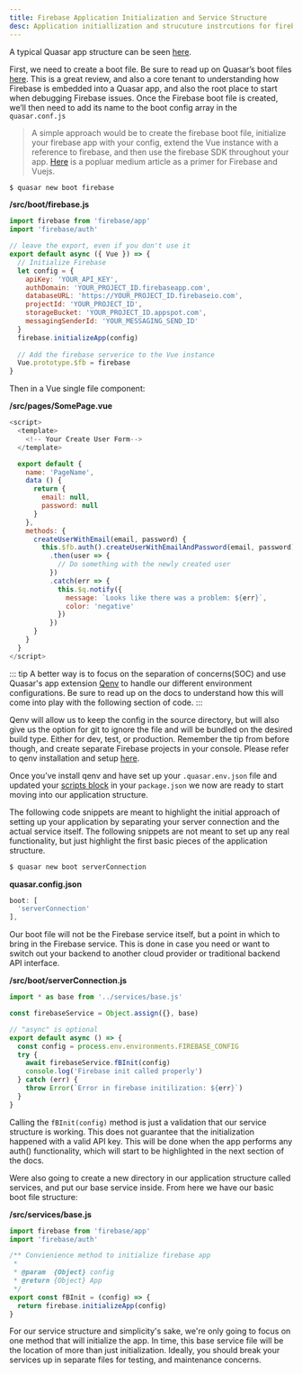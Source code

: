 ```yaml
---
title: Firebase Application Initialization and Service Structure
desc: Application initiallization and strucuture instrcutions for firebase implementation on the Quasar framework.
---
```


A typical Quasar app structure can be seen [here](https://quasar.dev/quasar-cli/cli-documentation/directory-structure).

First, we need to create a boot file. Be sure to read up on Quasar’s boot files [here](https://quasar.dev/quasar-cli/cli-documentation/boot-files). This is a great review, and also a core tenant to understanding how Firebase is embedded into a Quasar app, and also the root place to start when debugging Firebase issues. Once the Firebase boot file is created, we’ll then need to add its name to the boot config array in the `quasar.conf.js`

> A simple approach would be to create the firebase boot file, initialize your firebase app with your config, extend the Vue instance with a reference to firebase, and then use the firebase SDK throughout your app. [Here](https://medium.com/@anas.mammeri/vue-2-firebase-how-to-build-a-vue-app-with-firebase-authentication-system-in-15-minutes-fdce6f289c3c) is a popluar medium article as a primer for Firebase and Vuejs.

```bash
$ quasar new boot firebase
```
**/src/boot/firebase.js**
```js
import firebase from 'firebase/app'
import 'firebase/auth'

// leave the export, even if you don't use it
export default async ({ Vue }) => {
  // Initialize Firebase
  let config = {
    apiKey: 'YOUR_API_KEY',
    authDomain: 'YOUR_PROJECT_ID.firebaseapp.com',
    databaseURL: 'https://YOUR_PROJECT_ID.firebaseio.com',
    projectId: 'YOUR_PROJECT_ID',
    storageBucket: 'YOUR_PROJECT_ID.appspot.com',
    messagingSenderId: 'YOUR_MESSAGING_SEND_ID'
  }
  firebase.initializeApp(config)
  
  // Add the firebase serverice to the Vue instance
  Vue.prototype.$fb = firebase
}
```

Then in a Vue single file component:

**/src/pages/SomePage.vue**
```js
<script>
  <template>
    <!-- Your Create User Form-->
  </template>

  export default {
    name: 'PageName',
    data () {
      return {
        email: null,
        password: null
      }
    },
    methods: {
      createUserWithEmail(email, password) {
        this.$fb.auth().createUserWithEmailAndPassword(email, password)
          .then(user => {
            // Do something with the newly created user
          })
          .catch(err => {
            this.$q.notify({
              message: `Looks like there was a problem: ${err}`,
              color: 'negative'
            })
          })
      }
    }
  }
</script>
```

::: tip
A better way is to focus on the separation of concerns(SOC) and use Quasar's app extension [Qenv](https://github.com/quasarframework/app-extension-qenv) to handle our different environment configurations. Be sure to read up on the docs to understand how this will come into play with the following section of code.
:::

Qenv will allow us to keep the config in the source directory, but will also give us the option for git to ignore the file and will be bundled on the desired build type. Either for dev, test, or production. Remember the tip from before though, and create separate Firebase projects in your console. Please refer to qenv installation and setup [here](https://github.com/quasarframework/app-extension-qenv).

Once you’ve install qenv and have set up your `.quasar.env.json` file and updated your [scripts block](https://github.com/quasarframework/app-extension-qenv#specifying-the-environment) in your `package.json` we now are ready to start moving into our application structure.

The following code snippets are meant to highlight the initial approach of setting up your application by separating your server connection and the actual service itself. The following snippets are not meant to set up any real functionality, but just highlight the first basic pieces of the application structure.

```bash
$ quasar new boot serverConnection
```
**quasar.config.json**
```js
boot: [
  'serverConnection'
],
```
Our boot file will not be the Firebase service itself, but a point in which to bring in the Firebase service. This is done in case you need or want to switch out your backend to another cloud provider or traditional backend API interface.

**/src/boot/serverConnection.js**
```js
import * as base from '../services/base.js'

const firebaseService = Object.assign({}, base)

// "async" is optional
export default async () => {
  const config = process.env.environments.FIREBASE_CONFIG
  try {
    await firebaseService.fBInit(config)
    console.log('Firebase init called properly')
  } catch (err) {
    throw Error(`Error in firebase initilization: ${err}`)
  }
}
```
Calling the `fBInit(config)` method is just a validation that our service structure is working. This does not guarantee that the initialization happened with a valid API key. This will be done when the app performs any auth() functionality, which will start to be highlighted in the next section of the docs.

Were also going to create a new directory in our application structure called services, and put our base service inside.
From here we have our basic boot file structure:

**/src/services/base.js**

```js
import firebase from 'firebase/app'
import 'firebase/auth'

/** Convienience method to initialize firebase app
 *
 * @param  {Object} config
 * @return {Object} App
 */
export const fBInit = (config) => {
  return firebase.initializeApp(config)
}
```

For our service structure and simplicity's sake, we're only going to focus on one method that will initialize the app. In time, this base service file will be the location of more than just initialization. Ideally, you should break your services up in separate files for testing, and maintenance concerns.